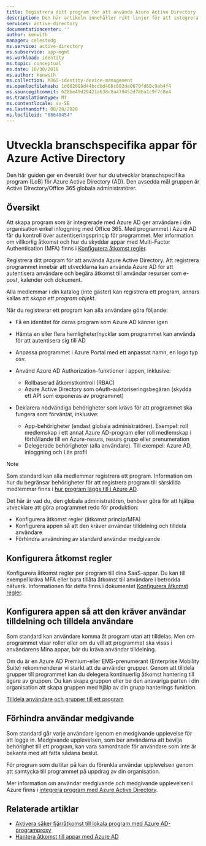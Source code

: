 ```yaml
---
title: Registrera ditt program för att använda Azure Active Directory | Microsoft Docs
description: Den här artikeln innehåller rikt linjer för att integrera Azure-program med Active Directory för IT-proffs.
services: active-directory
documentationcenter: ''
author: kenwith
manager: celestedg
ms.service: active-directory
ms.subservice: app-mgmt
ms.workload: identity
ms.topic: conceptual
ms.date: 10/30/2018
ms.author: kenwith
ms.collection: M365-identity-device-management
ms.openlocfilehash: 1d662689d44bcdbd468c882de0679fd60c9ab4f4
ms.sourcegitcommit: 628be49d29421a638c8a479452d78ba1c9f7c8e4
ms.translationtype: MT
ms.contentlocale: sv-SE
ms.lasthandoff: 08/20/2020
ms.locfileid: "88640454"
---
```

# <a name="develop-line-of-business-apps-for-azure-active-directory"></a>Utveckla branschspecifika appar för Azure Active Directory
Den här guiden ger en översikt över hur du utvecklar branschspecifika program (LoB) för Azure Active Directory (AD). Den avsedda mål gruppen är Active Directory/Office 365 globala administratörer.

## <a name="overview"></a>Översikt
Att skapa program som är integrerade med Azure AD ger användare i din organisation enkel inloggning med Office 365. Med programmet i Azure AD får du kontroll över autentiseringsprincip för programmet. Mer information om villkorlig åtkomst och hur du skyddar appar med Multi-Factor Authentication (MFA) finns i [Konfigurera åtkomst regler](../conditional-access/app-based-mfa.md).

Registrera ditt program för att använda Azure Active Directory. Att registrera programmet innebär att utvecklarna kan använda Azure AD för att autentisera användare och begära åtkomst till användar resurser som e-post, kalender och dokument.

Alla medlemmar i din katalog (inte gäster) kan registrera ett program, annars kallas att *skapa ett program objekt*.

När du registrerar ett program kan alla användare göra följande:

* Få en identitet för deras program som Azure AD känner igen
* Hämta en eller flera hemligheter/nycklar som programmet kan använda för att autentisera sig till AD
* Anpassa programmet i Azure Portal med ett anpassat namn, en logo typ osv.
* Använd Azure AD Authorization-funktioner i appen, inklusive:

  * Rollbaserad åtkomstkontroll (RBAC)
  * Azure Active Directory som oAuth-auktoriseringsbegäran (skydda ett API som exponeras av programmet)
* Deklarera nödvändiga behörigheter som krävs för att programmet ska fungera som förväntat, inklusive:

     - App-behörigheter (endast globala administratörer). Exempel: roll medlemskap i ett annat Azure AD-program eller roll medlemskap i förhållande till en Azure-resurs, resurs grupp eller prenumeration
     - Delegerade behörigheter (alla användare). Till exempel: Azure AD, inloggning och Läs profil

> [!NOTE]
> Som standard kan alla medlemmar registrera ett program. Information om hur du begränsar behörigheter för att registrera program till särskilda medlemmar finns i [hur program läggs till i Azure AD](../develop/active-directory-how-applications-are-added.md#who-has-permission-to-add-applications-to-my-azure-ad-instance).
>
>

Det här är vad du, den globala administratören, behöver göra för att hjälpa utvecklare att göra programmet redo för produktion:

* Konfigurera åtkomst regler (åtkomst princip/MFA)
* Konfigurera appen så att den kräver användar tilldelning och tilldela användare
* Förhindra användning av standard användar medgivande

## <a name="configure-access-rules"></a>Konfigurera åtkomst regler
Konfigurera åtkomst regler per program till dina SaaS-appar. Du kan till exempel kräva MFA eller bara tillåta åtkomst till användare i betrodda nätverk. Informationen för detta finns i dokumentet [Konfigurera åtkomst regler](../conditional-access/app-based-mfa.md).

## <a name="configure-the-app-to-require-user-assignment-and-assign-users"></a>Konfigurera appen så att den kräver användar tilldelning och tilldela användare
Som standard kan användare komma åt program utan att tilldelas. Men om programmet visar roller eller om du vill att programmet ska visas i användarens Mina appar, bör du kräva användar tilldelning.

Om du är en Azure AD Premium-eller EMS-prenumerant (Enterprise Mobility Suite) rekommenderar vi starkt att du använder grupper. Genom att tilldela grupper till programmet kan du delegera kontinuerlig åtkomst hantering till ägare av gruppen. Du kan skapa gruppen eller be den ansvariga parten i din organisation att skapa gruppen med hjälp av din grupp hanterings funktion.

[Tilldela användare och grupper till ett program](methods-for-assigning-users-and-groups.md)  


## <a name="suppress-user-consent"></a>Förhindra användar medgivande
Som standard går varje användare igenom en medgivande upplevelse för att logga in. Medgivande upplevelsen, som ber användarna att bevilja behörighet till ett program, kan vara samordnade för användare som inte är bekanta med att fatta sådana beslut.

För program som du litar på kan du förenkla användar upplevelsen genom att samtycka till programmet på uppdrag av din organisation.

Mer information om användar medgivande och medgivande upplevelsen i Azure finns i [integrera program med Azure Active Directory](../develop/quickstart-v1-integrate-apps-with-azure-ad.md).

## <a name="related-articles"></a>Relaterade artiklar
* [Aktivera säker fjärråtkomst till lokala program med Azure AD-programproxy](application-proxy.md)
* [Hantera åtkomst till appar med Azure AD](what-is-access-management.md)

